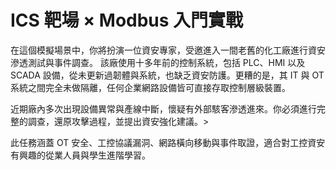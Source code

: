 # ICS 靶場 × Modbus 入門實戰

在這個模擬場景中，你將扮演一位資安專家，受邀進入一間老舊的化工廠進行資安滲透測試與事件調查。
該廠使用十多年前的控制系統，包括 PLC、HMI 以及 SCADA 設備，從未更新過韌體與系統，也缺乏資安防護。更糟的是，其 IT 與 OT 系統之間完全未做隔離，任何企業網路設備皆可直接存取控制層級裝置。

近期廠內多次出現設備異常與產線中斷，懷疑有外部駭客滲透進來。你必須進行完整的調查，還原攻擊過程，並提出資安強化建議。>

此任務涵蓋 OT 安全、工控協議漏洞、網路橫向移動與事件取證，適合對工控資安有興趣的從業人員與學生進階學習。